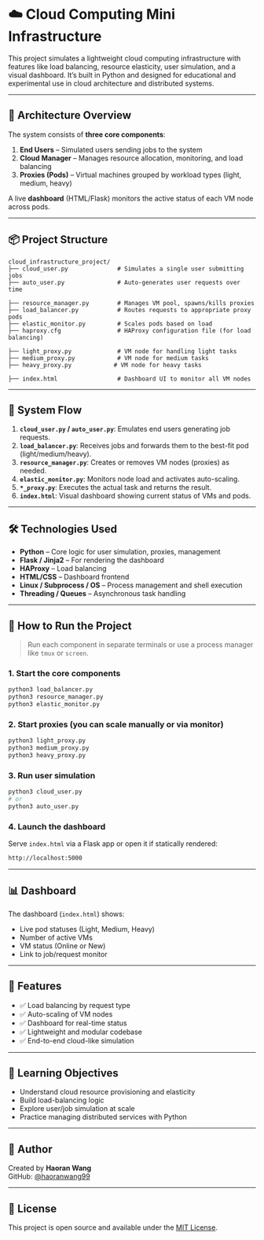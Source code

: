 
# ☁️ Cloud Computing Mini Infrastructure

This project simulates a lightweight cloud computing infrastructure with features like load balancing, resource elasticity, user simulation, and a visual dashboard. It’s built in Python and designed for educational and experimental use in cloud architecture and distributed systems.

---

## 🧱 Architecture Overview

The system consists of **three core components**:

1. **End Users** – Simulated users sending jobs to the system
2. **Cloud Manager** – Manages resource allocation, monitoring, and load balancing
3. **Proxies (Pods)** – Virtual machines grouped by workload types (light, medium, heavy)

A live **dashboard** (HTML/Flask) monitors the active status of each VM node across pods.

---

## 📦 Project Structure

```
cloud_infrastructure_project/
├── cloud_user.py              # Simulates a single user submitting jobs
├── auto_user.py               # Auto-generates user requests over time

├── resource_manager.py        # Manages VM pool, spawns/kills proxies
├── load_balancer.py           # Routes requests to appropriate proxy pods
├── elastic_monitor.py         # Scales pods based on load
├── haproxy.cfg                # HAProxy configuration file (for load balancing)

├── light_proxy.py             # VM node for handling light tasks
├── medium_proxy.py            # VM node for medium tasks
├── heavy_proxy.py            # VM node for heavy tasks

├── index.html                 # Dashboard UI to monitor all VM nodes
```

---

## 🚦 System Flow

1. **`cloud_user.py` / `auto_user.py`**: Emulates end users generating job requests.
2. **`load_balancer.py`**: Receives jobs and forwards them to the best-fit pod (light/medium/heavy).
3. **`resource_manager.py`**: Creates or removes VM nodes (proxies) as needed.
4. **`elastic_monitor.py`**: Monitors node load and activates auto-scaling.
5. **`*_proxy.py`**: Executes the actual task and returns the result.
6. **`index.html`**: Visual dashboard showing current status of VMs and pods.

---

## 🛠 Technologies Used

- **Python** – Core logic for user simulation, proxies, management
- **Flask / Jinja2** – For rendering the dashboard
- **HAProxy** – Load balancing
- **HTML/CSS** – Dashboard frontend
- **Linux / Subprocess / OS** – Process management and shell execution
- **Threading / Queues** – Asynchronous task handling

---

## 🚀 How to Run the Project

> Run each component in separate terminals or use a process manager like `tmux` or `screen`.

### 1. Start the core components

```bash
python3 load_balancer.py
python3 resource_manager.py
python3 elastic_monitor.py
```

### 2. Start proxies (you can scale manually or via monitor)

```bash
python3 light_proxy.py
python3 medium_proxy.py
python3 heavy_proxy.py
```

### 3. Run user simulation

```bash
python3 cloud_user.py
# or
python3 auto_user.py
```

### 4. Launch the dashboard

Serve `index.html` via a Flask app or open it if statically rendered:
```bash
http://localhost:5000
```

---

## 📊 Dashboard

The dashboard (`index.html`) shows:

- Live pod statuses (Light, Medium, Heavy)
- Number of active VMs
- VM status (Online or New)
- Link to job/request monitor

---

## 🎯 Features

- ✅ Load balancing by request type
- ✅ Auto-scaling of VM nodes
- ✅ Dashboard for real-time status
- ✅ Lightweight and modular codebase
- ✅ End-to-end cloud-like simulation

---

## 🧠 Learning Objectives

- Understand cloud resource provisioning and elasticity
- Build load-balancing logic
- Explore user/job simulation at scale
- Practice managing distributed services with Python

---

## 👤 Author

Created by **Haoran Wang**  
GitHub: [@haoranwang99](https://github.com/haoranwang99)

---

## 📄 License

This project is open source and available under the [MIT License](LICENSE).
